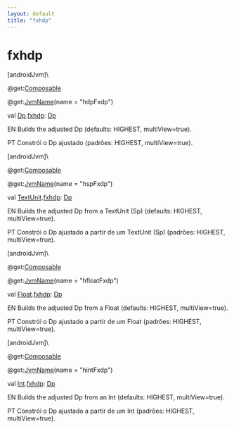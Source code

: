 ```yaml
---
layout: default
title: "fxhdp"
---
```


# fxhdp

[androidJvm]\

@get:[Composable](https://developer.android.com/reference/kotlin/androidx/compose/runtime/Composable.html)

@get:[JvmName](https://kotlinlang.org/api/core/kotlin-stdlib/kotlin.jvm/-jvm-name/index.html)(name = &quot;hdpFxdp&quot;)

val [Dp](https://developer.android.com/reference/kotlin/androidx/compose/ui/unit/Dp.html).[fxhdp](fxhdp.md): [Dp](https://developer.android.com/reference/kotlin/androidx/compose/ui/unit/Dp.html)

EN Builds the adjusted Dp (defaults: HIGHEST, multiView=true).

PT Constrói o Dp ajustado (padrões: HIGHEST, multiView=true).

[androidJvm]\

@get:[Composable](https://developer.android.com/reference/kotlin/androidx/compose/runtime/Composable.html)

@get:[JvmName](https://kotlinlang.org/api/core/kotlin-stdlib/kotlin.jvm/-jvm-name/index.html)(name = &quot;hspFxdp&quot;)

val [TextUnit](https://developer.android.com/reference/kotlin/androidx/compose/ui/unit/TextUnit.html).[fxhdp](fxhdp.md): [Dp](https://developer.android.com/reference/kotlin/androidx/compose/ui/unit/Dp.html)

EN Builds the adjusted Dp from a TextUnit (Sp) (defaults: HIGHEST, multiView=true).

PT Constrói o Dp ajustado a partir de um TextUnit (Sp) (padrões: HIGHEST, multiView=true).

[androidJvm]\

@get:[Composable](https://developer.android.com/reference/kotlin/androidx/compose/runtime/Composable.html)

@get:[JvmName](https://kotlinlang.org/api/core/kotlin-stdlib/kotlin.jvm/-jvm-name/index.html)(name = &quot;hfloatFxdp&quot;)

val [Float](https://kotlinlang.org/api/core/kotlin-stdlib/kotlin/-float/index.html).[fxhdp](fxhdp.md): [Dp](https://developer.android.com/reference/kotlin/androidx/compose/ui/unit/Dp.html)

EN Builds the adjusted Dp from a Float (defaults: HIGHEST, multiView=true).

PT Constrói o Dp ajustado a partir de um Float (padrões: HIGHEST, multiView=true).

[androidJvm]\

@get:[Composable](https://developer.android.com/reference/kotlin/androidx/compose/runtime/Composable.html)

@get:[JvmName](https://kotlinlang.org/api/core/kotlin-stdlib/kotlin.jvm/-jvm-name/index.html)(name = &quot;hintFxdp&quot;)

val [Int](https://kotlinlang.org/api/core/kotlin-stdlib/kotlin/-int/index.html).[fxhdp](fxhdp.md): [Dp](https://developer.android.com/reference/kotlin/androidx/compose/ui/unit/Dp.html)

EN Builds the adjusted Dp from an Int (defaults: HIGHEST, multiView=true).

PT Constrói o Dp ajustado a partir de um Int (padrões: HIGHEST, multiView=true).
